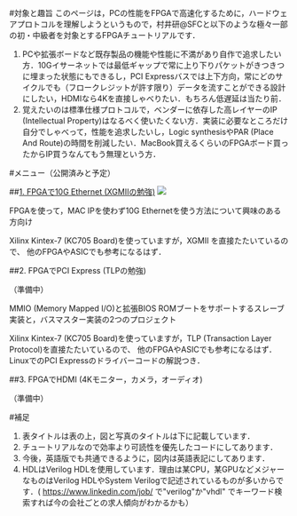 #対象と趣旨
このページは，PCの性能をFPGAで高速化するために，ハードウェアプロトコルを理解しようというもので，村井研@SFCと以下のような極々一部の初・中級者を対象とするFPGAチュートリアルです．

 1. PCや拡張ボードなど既存製品の機能や性能に不満があり自作で追求したい方．10Gイサーネットでは最低ギャップで常に上り下りパケットがきつきつに埋まった状態にもできるし，PCI Expressバスでは上下方向，常にどのサイクルでも（フロークレジットが許す限り）データを流すことができる設計にしたい，HDMIなら4Kを直接しゃべりたい．もちろん低遅延は当たり前．
 2. 覚えたいのは標準仕様プロトコルで，ベンダーに依存した高レイヤーのIP (Intellectual Property)はなるべく使いたくない方．実装に必要なところだけ自分でしゃべって，性能を追求したいし，Logic synthesisやPAR (Place And Route)の時間を削減したい．MacBook買えるくらいのFPGAボード買ったからIP買うなんてもう無理という方．

#メニュー（公開済みと予定）

##[1. FPGAで10G Ethernet (XGMIIの勉強)](https://github.com/tmatsuya/wiki/wiki/FPGA_10G)
![](https://github.com/tmatsuya/wiki/blob/master/figs/10g_fpga_sfpp.png)

 FPGAを使って，MAC IPを使わず10G Ethernetを使う方法について興味のある方向け

 Xilinx Kintex-7 (KC705 Board)を使っていますが，XGMII を直接たたいているので、
 他のFPGAやASICでも参考になるはず．

##2. FPGAでPCI Express (TLPの勉強)

（準備中）

 MMIO (Memory Mapped I/O)と拡張BIOS ROMブートをサポートするスレーブ実装と，バスマスター実装の2つのプロジェクト

 Xilinx Kintex-7 (KC705 Board)を使っていますが，TLP (Transaction Layer Protocol)を直接たたいているので、
 他のFPGAやASICでも参考になるはず．
 LinuxでのPCI Expressのドライバーコードの解説つき．

##3. FPGAでHDMI (4Kモニター，カメラ，オーディオ)

（準備中）

#補足
 1. 表タイトルは表の上，図と写真のタイトルは下に記載しています．
 2. チュートリアルなので効率より可読性を優先したコードにしてあります．
 3. 今後，英語版でも共通できるように，図内は英語表記にしてあります．
 4. HDLはVerilog HDLを使用しています．理由は某CPU，某GPUなどメジャーなものはVerilog HDLやSystem Verilogで記述されているものが多いからです．( https://www.linkedin.com/job/ で"verilog"か"vhdl" でキーワード検索すれば今の会社ごとの求人傾向がわかるかも）